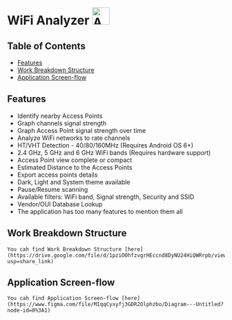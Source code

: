 <h1>WiFi Analyzer <img src="images/icon.png" alt="Application Icon" width="40" height="40"></h1>

## Table of Contents
- [Features](#features)
- [Work Breakdown Structure](#work-breakdown-structure)
- [Application Screen-flow](#application-screen-flow)

## Features
* Identify nearby Access Points
* Graph channels signal strength
* Graph Access Point signal strength over time
* Analyze WiFi networks to rate channels
* HT/VHT Detection - 40/80/160MHz (Requires Android OS 6+)
* 2.4 GHz, 5 GHz and 6 GHz WiFi bands (Requires hardware support)
* Access Point view complete or compact
* Estimated Distance to the Access Points
* Export access points details
* Dark, Light and System theme available
* Pause/Resume scanning
* Available filters: WiFi band, Signal strength, Security and SSID
* Vendor/OUI Database Lookup
* The application has too many features to mention them all

## Work Breakdown Structure
    You cah find Work Breakdown Structure [here](https://drive.google.com/file/d/1pziO0hfzvgrHEccnd8DyNU24HiQWRrpb/view?usp=share_link)

## Application Screen-flow
    You cah find Application Screen-flow [here](https://www.figma.com/file/MIqqCyxyfj3GDR2Olphzbo/Diagram---Untitled?node-id=0%3A1)

